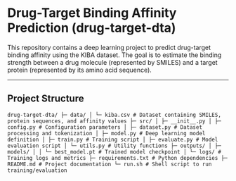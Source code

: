 # Drug-Target Binding Affinity Prediction (drug-target-dta)

This repository contains a deep learning project to predict drug-target binding affinity using the KIBA dataset. The goal is to estimate the binding strength between a drug molecule (represented by SMILES) and a target protein (represented by its amino acid sequence).

---

## Project Structure
``` drug-target-dta/ ├─ data/ │ └─ kiba.csv # Dataset containing SMILES, protein sequences, and affinity values ├─ src/ │ ├─ __init__.py │ ├─ config.py # Configuration parameters │ ├─ dataset.py # Dataset processing and tokenization │ ├─ model.py # Deep learning model definition │ ├─ train.py # Training script │ ├─ evaluate.py # Model evaluation script │ └─ utils.py # Utility functions ├─ outputs/ │ ├─ models/ │ │ └─ best_model.pt # Trained model checkpoint │ └─ logs/ # Training logs and metrics ├─ requirements.txt # Python dependencies ├─ README.md # Project documentation └─ run.sh # Shell script to run training/evaluation ``` 
